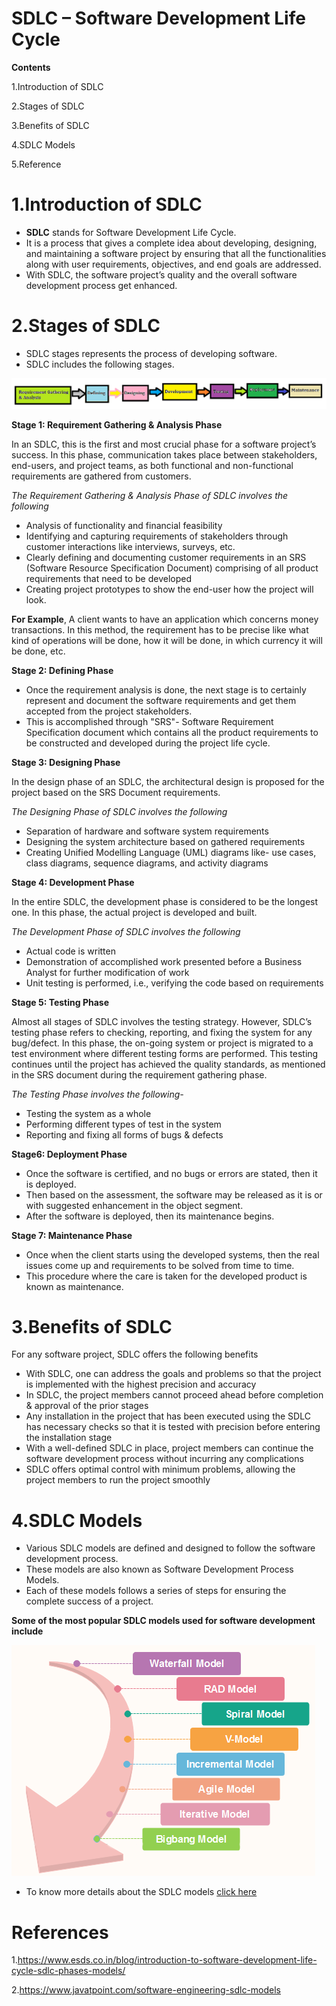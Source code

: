 # SDLC – Software Development Life Cycle

**Contents**

1.Introduction of SDLC

2.Stages of SDLC

3.Benefits of SDLC

4.SDLC Models

5.Reference

# 1.Introduction of SDLC

-   **SDLC** stands for Software Development Life Cycle.
-   It is a process that gives a complete idea about developing, designing, and maintaining a software project by ensuring that all the functionalities along with user requirements, objectives, and end goals are addressed.
-   With SDLC, the software project’s quality and the overall software development process get enhanced.

# 2.Stages of SDLC

-   SDLC stages represents the process of developing software.
-   SDLC includes the following stages.

![](media/fd231943757239d30470cadee6c267c3.png)

**Stage 1: Requirement Gathering & Analysis Phase**

In an SDLC, this is the first and most crucial phase for a software project’s success. In this phase, communication takes place between stakeholders, end-users, and project teams, as both functional and non-functional requirements are gathered from customers.

*The Requirement Gathering & Analysis Phase of SDLC involves the following*

-   Analysis of functionality and financial feasibility
-   Identifying and capturing requirements of stakeholders through customer interactions like interviews, surveys, etc.
-   Clearly defining and documenting customer requirements in an SRS (Software Resource Specification Document) comprising of all product requirements that need to be developed
-   Creating project prototypes to show the end-user how the project will look.

**For Example**, A client wants to have an application which concerns money transactions. In this method, the requirement has to be precise like what kind of operations will be done, how it will be done, in which currency it will be done, etc.

**Stage 2: Defining Phase**

-   Once the requirement analysis is done, the next stage is to certainly represent and document the software requirements and get them accepted from the project stakeholders.
-   This is accomplished through "SRS"- Software Requirement Specification document which contains all the product requirements to be constructed and developed during the project life cycle.

**Stage 3: Designing Phase**

In the design phase of an SDLC, the architectural design is proposed for the project based on the SRS Document requirements.

*The Designing Phase of SDLC involves the following*

-   Separation of hardware and software system requirements
-   Designing the system architecture based on gathered requirements
-   Creating Unified Modelling Language (UML) diagrams like- use cases, class diagrams, sequence diagrams, and activity diagrams

**Stage 4: Development Phase**

In the entire SDLC, the development phase is considered to be the longest one. In this phase, the actual project is developed and built.

*The Development Phase of SDLC involves the following*

-   Actual code is written
-   Demonstration of accomplished work presented before a Business Analyst for further modification of work
-   Unit testing is performed, i.e., verifying the code based on requirements

**Stage 5: Testing Phase**

Almost all stages of SDLC involves the testing strategy. However, SDLC’s testing phase refers to checking, reporting, and fixing the system for any bug/defect. In this phase, the on-going system or project is migrated to a test environment where different testing forms are performed. This testing continues until the project has achieved the quality standards, as mentioned in the SRS document during the requirement gathering phase.

*The Testing Phase involves the following-*

-   Testing the system as a whole
-   Performing different types of test in the system
-   Reporting and fixing all forms of bugs & defects

**Stage6: Deployment Phase**

-   Once the software is certified, and no bugs or errors are stated, then it is deployed.
-   Then based on the assessment, the software may be released as it is or with suggested enhancement in the object segment.
-   After the software is deployed, then its maintenance begins.

**Stage 7: Maintenance Phase**

-   Once when the client starts using the developed systems, then the real issues come up and requirements to be solved from time to time.
-   This procedure where the care is taken for the developed product is known as maintenance.

# 3.Benefits of SDLC

For any software project, SDLC offers the following benefits

-   With SDLC, one can address the goals and problems so that the project is implemented with the highest precision and accuracy
-   In SDLC, the project members cannot proceed ahead before completion & approval of the prior stages
-   Any installation in the project that has been executed using the SDLC has necessary checks so that it is tested with precision before entering the installation stage
-   With a well-defined SDLC in place, project members can continue the software development process without incurring any complications
-   SDLC offers optimal control with minimum problems, allowing the project members to run the project smoothly

# 4.SDLC Models

-   Various SDLC models are defined and designed to follow the software development process.
-   These models are also known as Software Development Process Models.
-   Each of these models follows a series of steps for ensuring the complete success of a project.

**Some of the most popular SDLC models used for software development include**

![](media/9af848f048ff99031b31a40a6705910a.png)

-   To know more details about the SDLC models [click here](https://www.javatpoint.com/software-engineering-sdlc-models)

# References

1.https://www.esds.co.in/blog/introduction-to-software-development-life-cycle-sdlc-phases-models/

2.https://www.javatpoint.com/software-engineering-sdlc-models
